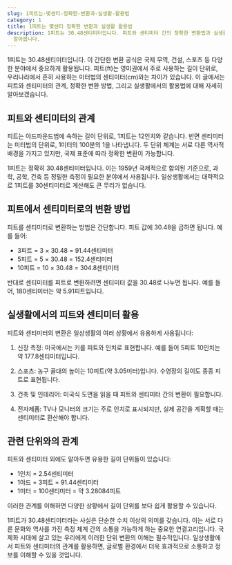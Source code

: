 ```yaml
---
slug: 1피트는-몇센티-정확한-변환과-실생활-활용법
category: 1
title: 1피트는 몇센티 정확한 변환과 실생활 활용법
description: 1피트는 30.48센티미터입니다. 피트와 센티미터 간의 정확한 변환법과 실생활에서의 활용, 그리고 관련 단위들에 대해 자세히
  알아봅니다.
---
```

1피트는 30.48센티미터입니다. 이 간단한 변환 공식은 국제 무역, 건설, 스포츠 등 다양한 분야에서 중요하게 활용됩니다. 피트(ft)는 영미권에서 주로 사용하는 길이 단위로, 우리나라에서 흔히 사용하는 미터법의 센티미터(cm)와는 차이가 있습니다. 이 글에서는 피트와 센티미터의 관계, 정확한 변환 방법, 그리고 실생활에서의 활용법에 대해 자세히 알아보겠습니다.

## 피트와 센티미터의 관계

피트는 야드파운드법에 속하는 길이 단위로, 1피트는 12인치와 같습니다. 반면 센티미터는 미터법의 단위로, 1미터의 100분의 1을 나타냅니다. 두 단위 체계는 서로 다른 역사적 배경을 가지고 있지만, 국제 표준에 따라 정확한 변환이 가능합니다.

1피트는 정확히 30.48센티미터입니다. 이는 1959년 국제적으로 합의된 기준으로, 과학, 공학, 건축 등 정밀한 측정이 필요한 분야에서 사용됩니다. 일상생활에서는 대략적으로 1피트를 30센티미터로 계산해도 큰 무리가 없습니다.

## 피트에서 센티미터로의 변환 방법

피트를 센티미터로 변환하는 방법은 간단합니다. 피트 값에 30.48을 곱하면 됩니다. 예를 들어:

- 3피트 = 3 × 30.48 = 91.44센티미터
- 5피트 = 5 × 30.48 = 152.4센티미터
- 10피트 = 10 × 30.48 = 304.8센티미터

반대로 센티미터를 피트로 변환하려면 센티미터 값을 30.48로 나누면 됩니다. 예를 들어, 180센티미터는 약 5.91피트입니다.

## 실생활에서의 피트와 센티미터 활용

피트와 센티미터의 변환은 일상생활의 여러 상황에서 유용하게 사용됩니다:

1. 신장 측정: 미국에서는 키를 피트와 인치로 표현합니다. 예를 들어 5피트 10인치는 약 177.8센티미터입니다.

2. 스포츠: 농구 골대의 높이는 10피트(약 3.05미터)입니다. 수영장의 길이도 종종 피트로 표현됩니다.

3. 건축 및 인테리어: 미국식 도면을 읽을 때 피트와 센티미터 간의 변환이 필요합니다.

4. 전자제품: TV나 모니터의 크기는 주로 인치로 표시되지만, 실제 공간을 계획할 때는 센티미터로 환산해야 합니다.

## 관련 단위와의 관계

피트와 센티미터 외에도 알아두면 유용한 길이 단위들이 있습니다:

- 1인치 = 2.54센티미터
- 1야드 = 3피트 = 91.44센티미터
- 1미터 = 100센티미터 = 약 3.28084피트

이러한 관계를 이해하면 다양한 상황에서 길이 단위를 보다 쉽게 활용할 수 있습니다.

1피트가 30.48센티미터라는 사실은 단순한 수치 이상의 의미를 갖습니다. 이는 서로 다른 문화와 역사를 가진 측정 체계 간의 소통을 가능하게 하는 중요한 연결고리입니다. 국제화 시대에 살고 있는 우리에게 이러한 단위 변환의 이해는 필수적입니다. 일상생활에서 피트와 센티미터의 관계를 활용하면, 글로벌 환경에서 더욱 효과적으로 소통하고 정보를 이해할 수 있을 것입니다.